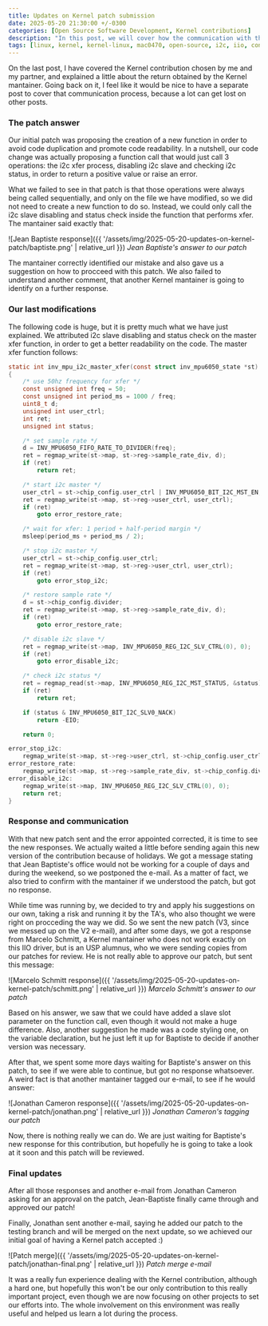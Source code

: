 ```yaml
---
title: Updates on Kernel patch submission
date: 2025-05-20 21:30:00 +/-0300
categories: [Open Source Software Development, Kernel contributions]
description: "In this post, we will cover how the communication with the Kernel mantainers went and what is our patch submission status."
tags: [linux, kernel, kernel-linux, mac0470, open-source, i2c, iio, contribution]
---
```


On the last post, I have covered the Kernel contribution chosen by me and my partner, and explained a little about the return obtained by the Kernel mantainer. Going back on it, I feel like it would be nice to have a separate post to cover that communication process, because a lot can get lost on other posts.

### The patch answer

Our initial patch was proposing the creation of a new function in order to avoid code duplication and promote code readability. In a nutshell, our code change was actually proposing a function call that would just call 3 operations: the i2c xfer process, disabling i2c slave and checking i2c status, in order to return a positive value or raise an error.

What we failed to see in that patch is that those operations were always being called sequentially, and only on the file we have modified, so we did not need to create a new function to do so. Instead, we could only call the i2c slave disabling and status check inside the function that performs xfer. The mantainer said exactly that:

![Jean Baptiste response]({{ '/assets/img/2025-05-20-updates-on-kernel-patch/baptiste.png' | relative_url }})
_Jean Baptiste's answer to our patch_

The mantainer correctly identified our mistake and also gave us a suggestion on how to procceed with this patch. We also failed to understand another comment, that another Kernel mantainer is going to identify on a further response.

### Our last modifications

The following code is huge, but it is pretty much what we have just explained. We attributed i2c slave disabling and status check on the master xfer function, in order to get a better readability on the code. The master xfer function follows:

```c
static int inv_mpu_i2c_master_xfer(const struct inv_mpu6050_state *st)
{
    /* use 50hz frequency for xfer */
	const unsigned int freq = 50;
	const unsigned int period_ms = 1000 / freq;
	uint8_t d;
	unsigned int user_ctrl;
	int ret;
	unsigned int status;

	/* set sample rate */
	d = INV_MPU6050_FIFO_RATE_TO_DIVIDER(freq);
	ret = regmap_write(st->map, st->reg->sample_rate_div, d);
	if (ret)
		return ret;

	/* start i2c master */
	user_ctrl = st->chip_config.user_ctrl | INV_MPU6050_BIT_I2C_MST_EN;
	ret = regmap_write(st->map, st->reg->user_ctrl, user_ctrl);
	if (ret)
		goto error_restore_rate;

	/* wait for xfer: 1 period + half-period margin */
	msleep(period_ms + period_ms / 2);

	/* stop i2c master */
	user_ctrl = st->chip_config.user_ctrl;
	ret = regmap_write(st->map, st->reg->user_ctrl, user_ctrl);
	if (ret)
		goto error_stop_i2c;

	/* restore sample rate */
	d = st->chip_config.divider;
	ret = regmap_write(st->map, st->reg->sample_rate_div, d);
	if (ret)
		goto error_restore_rate;

	/* disable i2c slave */
	ret = regmap_write(st->map, INV_MPU6050_REG_I2C_SLV_CTRL(0), 0);
	if (ret)
		goto error_disable_i2c;

	/* check i2c status */
	ret = regmap_read(st->map, INV_MPU6050_REG_I2C_MST_STATUS, &status);
	if (ret)
		return ret;

	if (status & INV_MPU6050_BIT_I2C_SLV0_NACK)
		return -EIO;

	return 0;

error_stop_i2c:
	regmap_write(st->map, st->reg->user_ctrl, st->chip_config.user_ctrl);
error_restore_rate:
	regmap_write(st->map, st->reg->sample_rate_div, st->chip_config.divider);
error_disable_i2c:
	regmap_write(st->map, INV_MPU6050_REG_I2C_SLV_CTRL(0), 0);
	return ret;
}
```

### Response and communication

With that new patch sent and the error appointed corrected, it is time to see the new responses. We actually waited a little before sending again this new version of the contribution because of holidays. We got a message stating that Jean Baptiste's office would not be working for a couple of days and during the weekend, so we postponed the e-mail. As a matter of fact, we also tried to confirm with the mantainer if we understood the patch, but got no response.

While time was running by, we decided to try and apply his suggestions on our own, taking a risk and running it by the TA's, who also thought we were right on procceding the way we did. So we sent the new patch (V3, since we messed up on the V2 e-mail), and after some days, we got a response from Marcelo Schmitt, a Kernel mantainer who does not work exactly on this IIO driver, but is an USP alumnus, who we were sending copies from our patches for review. He is not really able to approve our patch, but sent this message:

![Marcelo Schmitt response]({{ '/assets/img/2025-05-20-updates-on-kernel-patch/schmitt.png' | relative_url }})
_Marcelo Schmitt's answer to our patch_

Based on his answer, we saw that we could have added a slave slot parameter on the function call, even though it would not make a huge difference. Also, another suggestion he made was a code styling one, on the variable declaration, but he just left it up for Baptiste to decide if another version was necessary.

After that, we spent some more days waiting for Baptiste's answer on this patch, to see if we were able to continue, but got no response whatsoever. A weird fact is that another mantainer tagged our e-mail, to see if he would answer:

![Jonathan Cameron response]({{ '/assets/img/2025-05-20-updates-on-kernel-patch/jonathan.png' | relative_url }})
_Jonathan Cameron's tagging our patch_

Now, there is nothing really we can do. We are just waiting for Baptiste's new response for this contribution, but hopefully he is going to take a look at it soon and this patch will be reviewed.

### Final updates

After all those responses and another e-mail from Jonathan Cameron asking for an approval on the patch, Jean-Baptiste finally came through and approved our patch!

Finally, Jonathan sent another e-mail, saying he added our patch to the testing branch and will be merged on the next update, so we achieved our initial goal of having a Kernel patch accepted :)

![Patch merge]({{ '/assets/img/2025-05-20-updates-on-kernel-patch/jonathan-final.png' | relative_url }})
_Patch merge e-mail_

It was a really fun experience dealing with the Kernel contribution, although a hard one, but hopefully this won't be our only contribution to this really important project, even though we are now focusing on other projects to set our efforts into. The whole involvement on this environment was really useful and helped us learn a lot during the process.